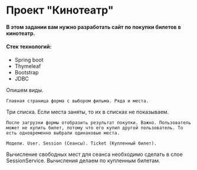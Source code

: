 # Проект "Кинотеатр"

#### В этом задании вам нужно разработать сайт по покупки билетов в кинотеатр.

#### Стек технологий:
* Spring boot
* Thymeleaf
* Bootstrap
* JDBC

Опишем виды.

    Главная страница форма с выбором фильма. Ряда и места.

Три списка. Если места заняты, то их в списках не показываем.

    После загрузки формы отобразить результат покупки. Важно. Пользователь может не купить билет, потому что его купил другой пользователь. То есть одновременно выбрали одинаковые места.

    Модели. User. Session (Сеансы). Ticket (Купленный билет).

Вычисление свободных мест для сеанса необходимо сделать в слое SessionService. Вычисления делаем по купленным билетам.
